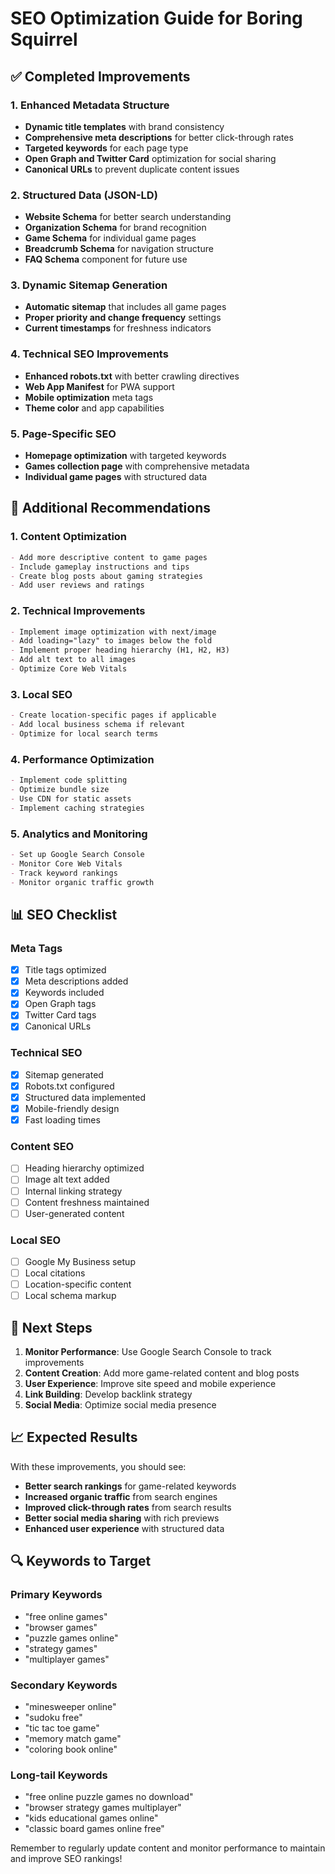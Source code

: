 # SEO Optimization Guide for Boring Squirrel

## ✅ Completed Improvements

### 1. Enhanced Metadata Structure

- **Dynamic title templates** with brand consistency
- **Comprehensive meta descriptions** for better click-through rates
- **Targeted keywords** for each page type
- **Open Graph and Twitter Card** optimization for social sharing
- **Canonical URLs** to prevent duplicate content issues

### 2. Structured Data (JSON-LD)

- **Website Schema** for better search understanding
- **Organization Schema** for brand recognition
- **Game Schema** for individual game pages
- **Breadcrumb Schema** for navigation structure
- **FAQ Schema** component for future use

### 3. Dynamic Sitemap Generation

- **Automatic sitemap** that includes all game pages
- **Proper priority and change frequency** settings
- **Current timestamps** for freshness indicators

### 4. Technical SEO Improvements

- **Enhanced robots.txt** with better crawling directives
- **Web App Manifest** for PWA support
- **Mobile optimization** meta tags
- **Theme color** and app capabilities

### 5. Page-Specific SEO

- **Homepage optimization** with targeted keywords
- **Games collection page** with comprehensive metadata
- **Individual game pages** with structured data

## 🔧 Additional Recommendations

### 1. Content Optimization

```markdown
- Add more descriptive content to game pages
- Include gameplay instructions and tips
- Create blog posts about gaming strategies
- Add user reviews and ratings
```

### 2. Technical Improvements

```markdown
- Implement image optimization with next/image
- Add loading="lazy" to images below the fold
- Implement proper heading hierarchy (H1, H2, H3)
- Add alt text to all images
- Optimize Core Web Vitals
```

### 3. Local SEO

```markdown
- Create location-specific pages if applicable
- Add local business schema if relevant
- Optimize for local search terms
```

### 4. Performance Optimization

```markdown
- Implement code splitting
- Optimize bundle size
- Use CDN for static assets
- Implement caching strategies
```

### 5. Analytics and Monitoring

```markdown
- Set up Google Search Console
- Monitor Core Web Vitals
- Track keyword rankings
- Monitor organic traffic growth
```

## 📊 SEO Checklist

### Meta Tags

- [x] Title tags optimized
- [x] Meta descriptions added
- [x] Keywords included
- [x] Open Graph tags
- [x] Twitter Card tags
- [x] Canonical URLs

### Technical SEO

- [x] Sitemap generated
- [x] Robots.txt configured
- [x] Structured data implemented
- [x] Mobile-friendly design
- [x] Fast loading times

### Content SEO

- [ ] Heading hierarchy optimized
- [ ] Image alt text added
- [ ] Internal linking strategy
- [ ] Content freshness maintained
- [ ] User-generated content

### Local SEO

- [ ] Google My Business setup
- [ ] Local citations
- [ ] Location-specific content
- [ ] Local schema markup

## 🚀 Next Steps

1. **Monitor Performance**: Use Google Search Console to track improvements
2. **Content Creation**: Add more game-related content and blog posts
3. **User Experience**: Improve site speed and mobile experience
4. **Link Building**: Develop backlink strategy
5. **Social Media**: Optimize social media presence

## 📈 Expected Results

With these improvements, you should see:

- **Better search rankings** for game-related keywords
- **Increased organic traffic** from search engines
- **Improved click-through rates** from search results
- **Better social media sharing** with rich previews
- **Enhanced user experience** with structured data

## 🔍 Keywords to Target

### Primary Keywords

- "free online games"
- "browser games"
- "puzzle games online"
- "strategy games"
- "multiplayer games"

### Secondary Keywords

- "minesweeper online"
- "sudoku free"
- "tic tac toe game"
- "memory match game"
- "coloring book online"

### Long-tail Keywords

- "free online puzzle games no download"
- "browser strategy games multiplayer"
- "kids educational games online"
- "classic board games online free"

Remember to regularly update content and monitor performance to maintain and improve SEO rankings!
